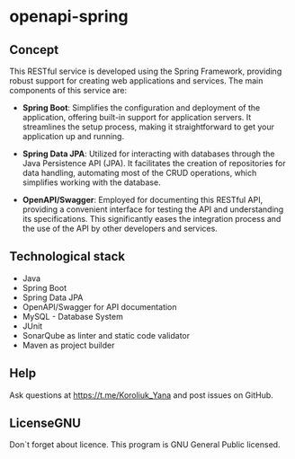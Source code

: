 # openapi-spring

## Concept

This RESTful service is developed using the Spring Framework, providing robust support for creating web applications and services. The main components of this service are:

* **Spring Boot**: Simplifies the configuration and deployment of the application, offering built-in support for application servers. It streamlines the setup process, making it straightforward to get your application up and running.

* **Spring Data JPA**: Utilized for interacting with databases through the Java Persistence API (JPA). It facilitates the creation of repositories for data handling, automating most of the CRUD operations, which simplifies working with the database.

* **OpenAPI/Swagger**: Employed for documenting this RESTful API, providing a convenient interface for testing the API and understanding its specifications. This significantly eases the integration process and the use of the API by other developers and services.


## Technological stack

* Java
* Spring Boot
* Spring Data JPA
* OpenAPI/Swagger for API documentation
* MySQL - Database System
* JUnit
* SonarQube as linter and static code validator
* Maven as project builder

## Help

Ask questions at https://t.me/Koroliuk_Yana and post issues on GitHub.

## LicenseGNU

Don\`t forget about licence. This program is GNU General Public licensed.